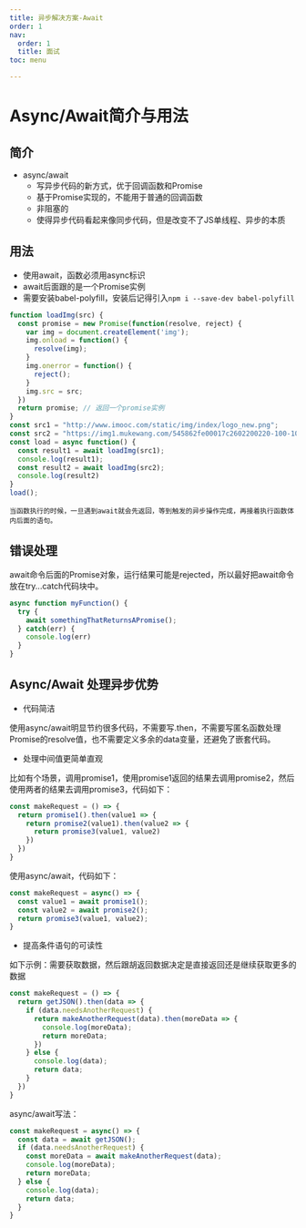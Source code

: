 ```yaml
---
title: 异步解决方案-Await
order: 1
nav:
  order: 1
  title: 面试
toc: menu

---
```


# Async/Await简介与用法

## 简介

- async/await
  - 写异步代码的新方式，优于回调函数和Promise
  - 基于Promise实现的，不能用于普通的回调函数
  - 非阻塞的
  - 使得异步代码看起来像同步代码，但是改变不了JS单线程、异步的本质

## 用法

- 使用await，函数必须用async标识
- await后面跟的是一个Promise实例
- 需要安装babel-polyfill，安装后记得引入`npm i --save-dev babel-polyfill`

```js
function loadImg(src) {
  const promise = new Promise(function(resolve, reject) {
    var img = document.createElement('img');
    img.onload = function() {
      resolve(img);
    }
    img.onerror = function() {
      reject();
    }
    img.src = src;
  })
  return promise; // 返回一个promise实例
}
const src1 = "http://www.imooc.com/static/img/index/logo_new.png";
const src2 = "https://img1.mukewang.com/545862fe00017c2602200220-100-100.jpg";
const load = async function() {
  const result1 = await loadImg(src1);
  console.log(result1);
  const result2 = await loadImg(src2);
  console.log(result2)
}
load();
```

`当函数执行的时候，一旦遇到await就会先返回，等到触发的异步操作完成，再接着执行函数体内后面的语句。`

## 错误处理

await命令后面的Promise对象，运行结果可能是rejected，所以最好把await命令放在try...catch代码块中。

```js
async function myFunction() {
  try {
    await somethingThatReturnsAPromise();
  } catch(err) {
    console.log(err)
  }
}
```

## Async/Await 处理异步优势

- 代码简洁

使用async/await明显节约很多代码，不需要写.then，不需要写匿名函数处理Promise的resolve值，也不需要定义多余的data变量，还避免了嵌套代码。

- 处理中间值更简单直观

比如有个场景，调用promise1，使用promise1返回的结果去调用promise2，然后使用两者的结果去调用promise3，代码如下：

```js
const makeRequest = () => {
  return promise1().then(value1 => {
    return promise2(value1).then(value2 => {
      return promise3(value1, value2)
    })
  })
}
```

使用async/await，代码如下：

```js
const makeRequest = async() => {
  const value1 = await promise1();
  const value2 = await promise2();
  return promise3(value1, value2);
}
```



- 提高条件语句的可读性

如下示例：需要获取数据，然后跟胡返回数据决定是直接返回还是继续获取更多的数据

```js
const makeRequest = () => {
  return getJSON().then(data => {
    if (data.needsAnotherRequest) {
      return makeAnotherRequest(data).then(moreData => {
        console.log(moreData);
        return moreData;
      })
    } else {
      console.log(data);
      return data;
    }
  })
}
```

async/await写法：

```js
const makeRequest = async() => {
  const data = await getJSON();
  if (data.needsAnotherRequest) {
    const moreData = await makeAnotherRequest(data);
    console.log(moreData);
    return moreData;
  } else {
    console.log(data);
    return data;
  }
}
```

